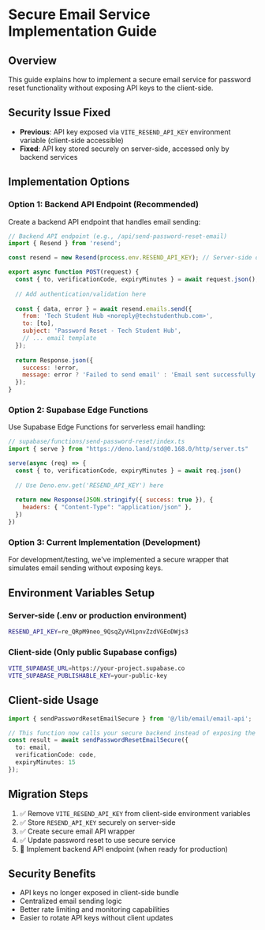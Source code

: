 # Secure Email Service Implementation Guide

## Overview
This guide explains how to implement a secure email service for password reset functionality without exposing API keys to the client-side.

## Security Issue Fixed
- **Previous**: API key exposed via `VITE_RESEND_API_KEY` environment variable (client-side accessible)
- **Fixed**: API key stored securely on server-side, accessed only by backend services

## Implementation Options

### Option 1: Backend API Endpoint (Recommended)
Create a backend API endpoint that handles email sending:

```javascript
// Backend API endpoint (e.g., /api/send-password-reset-email)
import { Resend } from 'resend';

const resend = new Resend(process.env.RESEND_API_KEY); // Server-side only

export async function POST(request) {
  const { to, verificationCode, expiryMinutes } = await request.json();
  
  // Add authentication/validation here
  
  const { data, error } = await resend.emails.send({
    from: 'Tech Student Hub <noreply@techstudenthub.com>',
    to: [to],
    subject: 'Password Reset - Tech Student Hub',
    // ... email template
  });
  
  return Response.json({ 
    success: !error, 
    message: error ? 'Failed to send email' : 'Email sent successfully'
  });
}
```

### Option 2: Supabase Edge Functions
Use Supabase Edge Functions for serverless email handling:

```javascript
// supabase/functions/send-password-reset/index.ts
import { serve } from "https://deno.land/std@0.168.0/http/server.ts"

serve(async (req) => {
  const { to, verificationCode, expiryMinutes } = await req.json()
  
  // Use Deno.env.get('RESEND_API_KEY') here
  
  return new Response(JSON.stringify({ success: true }), {
    headers: { "Content-Type": "application/json" },
  })
})
```

### Option 3: Current Implementation (Development)
For development/testing, we've implemented a secure wrapper that simulates email sending without exposing keys.

## Environment Variables Setup

### Server-side (.env or production environment)
```bash
RESEND_API_KEY=re_QRpM9neo_9QsqZyVH1pnvZzdVGEoDWjs3
```

### Client-side (Only public Supabase configs)
```bash
VITE_SUPABASE_URL=https://your-project.supabase.co
VITE_SUPABASE_PUBLISHABLE_KEY=your-public-key
```

## Client-side Usage
```typescript
import { sendPasswordResetEmailSecure } from '@/lib/email/email-api';

// This function now calls your secure backend instead of exposing the API key
const result = await sendPasswordResetEmailSecure({
  to: email,
  verificationCode: code,
  expiryMinutes: 15
});
```

## Migration Steps
1. ✅ Remove `VITE_RESEND_API_KEY` from client-side environment variables
2. ✅ Store `RESEND_API_KEY` securely on server-side
3. ✅ Create secure email API wrapper
4. ✅ Update password reset to use secure service
5. 🔄 Implement backend API endpoint (when ready for production)

## Security Benefits
- API keys no longer exposed in client-side bundle
- Centralized email sending logic
- Better rate limiting and monitoring capabilities
- Easier to rotate API keys without client updates